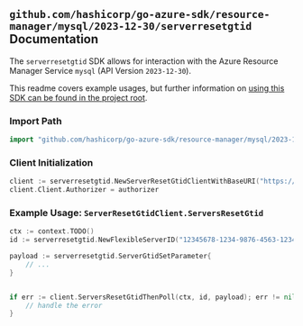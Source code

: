 
## `github.com/hashicorp/go-azure-sdk/resource-manager/mysql/2023-12-30/serverresetgtid` Documentation

The `serverresetgtid` SDK allows for interaction with the Azure Resource Manager Service `mysql` (API Version `2023-12-30`).

This readme covers example usages, but further information on [using this SDK can be found in the project root](https://github.com/hashicorp/go-azure-sdk/tree/main/docs).

### Import Path

```go
import "github.com/hashicorp/go-azure-sdk/resource-manager/mysql/2023-12-30/serverresetgtid"
```


### Client Initialization

```go
client := serverresetgtid.NewServerResetGtidClientWithBaseURI("https://management.azure.com")
client.Client.Authorizer = authorizer
```


### Example Usage: `ServerResetGtidClient.ServersResetGtid`

```go
ctx := context.TODO()
id := serverresetgtid.NewFlexibleServerID("12345678-1234-9876-4563-123456789012", "example-resource-group", "flexibleServerValue")

payload := serverresetgtid.ServerGtidSetParameter{
	// ...
}


if err := client.ServersResetGtidThenPoll(ctx, id, payload); err != nil {
	// handle the error
}
```
